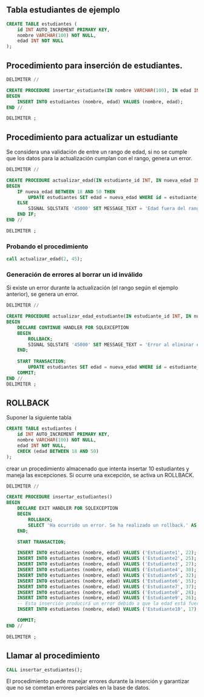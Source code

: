 ## Tabla estudiantes de ejemplo

```SQL
CREATE TABLE estudiantes (
    id INT AUTO_INCREMENT PRIMARY KEY,
    nombre VARCHAR(100) NOT NULL,
    edad INT NOT NULL
);

```

## Procedimiento para inserción de estudiantes.

```SQL
DELIMITER //

CREATE PROCEDURE insertar_estudiante(IN nombre VARCHAR(100), IN edad INT)
BEGIN
    INSERT INTO estudiantes (nombre, edad) VALUES (nombre, edad);
END //

DELIMITER ;
```

## Procedimiento para actualizar un estudiante

Se considera una validación de entre un rango de edad, si no se cumple que los datos para la actualización cumplan con el rango, genera un error.
```SQL
DELIMITER //

CREATE PROCEDURE actualizar_edad(IN estudiante_id INT, IN nueva_edad INT)
BEGIN
    IF nueva_edad BETWEEN 18 AND 50 THEN
        UPDATE estudiantes SET edad = nueva_edad WHERE id = estudiante_id;
    ELSE
        SIGNAL SQLSTATE '45000' SET MESSAGE_TEXT = 'Edad fuera del rango permitido (18-50)';
    END IF;
END //

DELIMITER ;

```

### Probando el procedimiento

```SQL
call actualizar_edad(2, 45);
```

### Generación de errores al borrar un id inválido

Si existe un error durante la actualización (el rango según el ejemplo anterior), se genera un error.

```SQL
DELIMITER //

CREATE PROCEDURE actualizar_edad_estudiante(IN estudiante_id INT, IN nueva_edad INT)
BEGIN
    DECLARE CONTINUE HANDLER FOR SQLEXCEPTION
    BEGIN
        ROLLBACK;
        SIGNAL SQLSTATE '45000' SET MESSAGE_TEXT = 'Error al eliminar el estudiante';
    END;
    
    START TRANSACTION;    
        UPDATE estudiantes SET edad = nueva_edad WHERE id = estudiante_id;
    COMMIT;
END //
DELIMITER ;
```

## ROLLBACK

Suponer la siguiente tabla

```SQL
CREATE TABLE estudiantes (
    id INT AUTO_INCREMENT PRIMARY KEY,
    nombre VARCHAR(100) NOT NULL,
    edad INT NOT NULL,
    CHECK (edad BETWEEN 18 AND 50)
);

```
crear un procedimiento almacenado que intenta insertar 10 estudiantes y maneja las excepciones. Si ocurre una excepción, se activa un ROLLBACK.


```SQL
DELIMITER //

CREATE PROCEDURE insertar_estudiantes()
BEGIN
    DECLARE EXIT HANDLER FOR SQLEXCEPTION
    BEGIN
        ROLLBACK;
        SELECT 'Ha ocurrido un error. Se ha realizado un rollback.' AS mensaje;
    END;

    START TRANSACTION;

    INSERT INTO estudiantes (nombre, edad) VALUES ('Estudiante1', 22);
    INSERT INTO estudiantes (nombre, edad) VALUES ('Estudiante2', 25);
    INSERT INTO estudiantes (nombre, edad) VALUES ('Estudiante3', 27);
    INSERT INTO estudiantes (nombre, edad) VALUES ('Estudiante4', 30);
    INSERT INTO estudiantes (nombre, edad) VALUES ('Estudiante5', 32);
    INSERT INTO estudiantes (nombre, edad) VALUES ('Estudiante6', 35);
    INSERT INTO estudiantes (nombre, edad) VALUES ('Estudiante7', 37);
    INSERT INTO estudiantes (nombre, edad) VALUES ('Estudiante8', 28);
    INSERT INTO estudiantes (nombre, edad) VALUES ('Estudiante9', 26);
    -- Esta inserción producirá un error debido a que la edad está fuera del rango permitido (si existiera un CHECK constraint)
    INSERT INTO estudiantes (nombre, edad) VALUES ('Estudiante10', 17);

    COMMIT;
END //

DELIMITER ;


```

## Llamar al procedimiento

```SQL
CALL insertar_estudiantes();


```
El procedimiento puede manejar errores durante la inserción y garantizar que no se cometan errores parciales en la base de datos.







